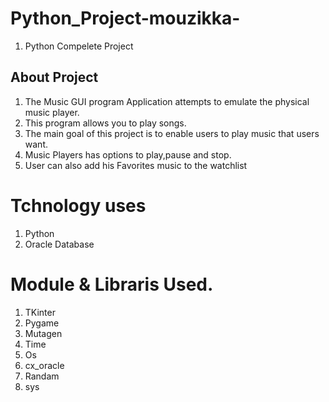 # Python_Project-mouzikka-
1. Python Compelete Project
## About Project
  1. The Music GUI program Application attempts to emulate the physical music player.
  2. This program allows you to play songs.
  3. The main goal of this project is to enable users to play music that users want.
  4. Music Players has options to play,pause and stop.
  5. User can also add his Favorites music to the watchlist
# Tchnology uses
  1. Python
  2. Oracle Database
# Module & Libraris Used.
  1. TKinter
  2. Pygame
  3. Mutagen
  4. Time
  5. Os
  6. cx_oracle
  7. Randam
  8. sys

